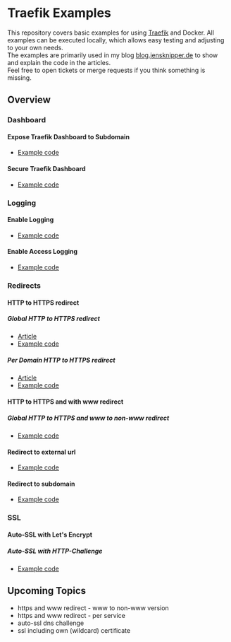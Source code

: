 # Traefik Examples

This repository covers basic examples for using [Traefik](https://traefik.io) and Docker. All examples can be executed locally, which allows easy testing and adjusting to your own needs.  
The examples are primarily used in my blog [blog.jensknipper.de](https://blog.jensknipper.de) to show and explain the code in the articles.  
Feel free to open tickets or merge requests if you think something is missing.  

## Overview

### Dashboard

#### Expose Traefik Dashboard to Subdomain
- [Example code](dashboard/expose-traefik-dashboard-to-subdomain/docker-compose.yml)

#### Secure Traefik Dashboard
- [Example code](dashboard/secure-traefik-dashboard/docker-compose.yml)

### Logging

#### Enable Logging
- [Example code](logging/enable-logging/docker-compose.yml)

#### Enable Access Logging
- [Example code](logging/enable-access-logging/docker-compose.yml)

### Redirects

#### HTTP to HTTPS redirect

##### Global HTTP to HTTPS redirect
- [Article](https://blog.jensknipper.de/blog/traefik-http-to-https-redirect/#global-http-to-https-redirect)
- [Example code](redirects/http-to-https-redirect/http-redirect-global/docker-compose.yml)

##### Per Domain HTTP to HTTPS redirect
- [Article](https://blog.jensknipper.de/blog/traefik-http-to-https-redirect/#per-domain-http-to-https-redirect)
- [Example code](redirects/http-to-https-redirect/http-redirect-per-domain/docker-compose.yml)

#### HTTP to HTTPS and with www redirect

##### Global HTTP to HTTPS and www to non-www redirect
- [Example code](redirects/http-to-https-with-www-redirect/global-www-to-non-www-https-redirect/docker-compose.yml)

#### Redirect to external url
- [Example code](redirects/redirect-to-external-url/docker-compose.yml)

#### Redirect to subdomain
- [Example code](redirects/subdomain-redirect/docker-compose.yml)

### SSL

#### Auto-SSL with Let's Encrypt

##### Auto-SSL with HTTP-Challenge
- [Example code](ssl/auto-ssl/http-challenge/docker-compose.yml)


## Upcoming Topics
- https and www redirect - www to non-www version
- https and www redirect - per service
- auto-ssl dns challenge
- ssl including own (wildcard) certificate